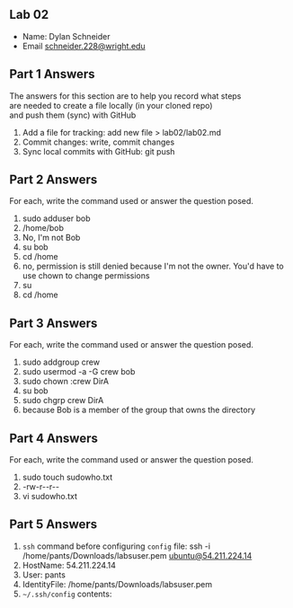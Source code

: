 ## Lab 02

- Name: Dylan Schneider
- Email schneider.228@wright.edu

## Part 1 Answers

The answers for this section are to help you record what steps  
are needed to create a file locally (in your cloned repo)  
and push them (sync) with GitHub

1. Add a file for tracking: add new file > lab02/lab02.md
2. Commit changes: write, commit changes
3. Sync local commits with GitHub: git push

## Part 2 Answers

For each, write the command used or answer the question posed.

1. sudo adduser bob
2. /home/bob
3. No, I'm not Bob
4. su bob
5. cd /home
6. no, permission is still denied because I'm not the owner. You'd have to use chown to change permissions
7. su
8. cd /home

## Part 3 Answers

For each, write the command used or answer the question posed.

1. sudo addgroup crew
2. sudo usermod -a -G crew bob
3. sudo chown :crew DirA
4. su bob
5. sudo chgrp crew DirA
6. because Bob is a member of the group that owns the directory

## Part 4 Answers

For each, write the command used or answer the question posed.

1. sudo touch sudowho.txt
2. -rw-r--r-- 
3. vi sudowho.txt

## Part 5 Answers

1. `ssh` command before configuring `config` file: ssh -i /home/pants/Downloads/labsuser.pem ubuntu@54.211.224.14
2. HostName: 54.211.224.14
3. User: pants
4. IdentityFile: /home/pants/Downloads/labsuser.pem
5. `~/.ssh/config` contents:

```
```
